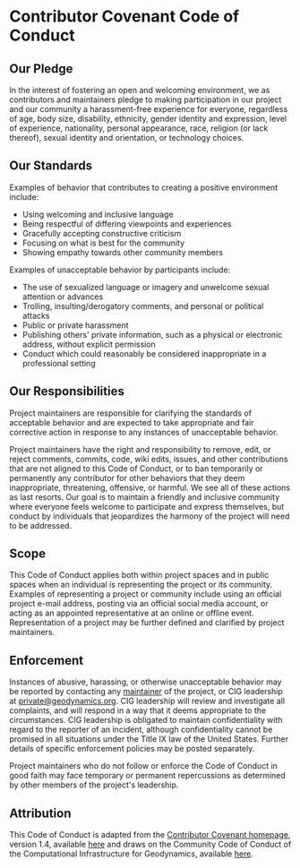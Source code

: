 # Contributor Covenant Code of Conduct

## Our Pledge

In the interest of fostering an open and welcoming environment, we as contributors and maintainers pledge to 
making participation in our project and our community a harassment-free experience for everyone, 
regardless of age, body size, disability, ethnicity, gender identity and expression, level of experience, nationality, personal appearance, race, religion (or lack thereof), sexual identity and orientation, or technology choices.

## Our Standards

Examples of behavior that contributes to creating a positive environment include:

* Using welcoming and inclusive language
* Being respectful of differing viewpoints and experiences
* Gracefully accepting constructive criticism
* Focusing on what is best for the community
* Showing empathy towards other community members

Examples of unacceptable behavior by participants include:

* The use of sexualized language or imagery and unwelcome sexual attention or advances
* Trolling, insulting/derogatory comments, and personal or political attacks
* Public or private harassment
* Publishing others' private information, such as a physical or electronic address, without explicit permission
* Conduct which could reasonably be considered inappropriate in a professional setting

## Our Responsibilities

Project maintainers are responsible for clarifying the standards of acceptable behavior and are expected to take appropriate and fair corrective action in response to any instances of unacceptable behavior.

Project maintainers have the right and responsibility to remove, edit, or
reject comments, commits, code, wiki edits, issues, and other contributions
that are not aligned to this Code of Conduct, or to ban temporarily or
permanently any contributor for other behaviors that they deem inappropriate,
threatening, offensive, or harmful. We see all of these actions as last
resorts. Our goal is to maintain a friendly and inclusive community where
everyone feels welcome to participate and express themselves, but conduct by
individuals that jeopardizes the harmony of the project will need to be
addressed.

## Scope

This Code of Conduct applies both within project spaces and in public spaces when an individual is representing the project or its community. Examples of representing a project or community include using an official project e-mail address, posting via an official social media account, or acting as an appointed representative at an online or offline event. Representation of a project may be further defined and clarified by project maintainers.

## Enforcement

Instances of abusive, harassing, or otherwise unacceptable behavior may be reported by contacting any [maintainer](README.md#more-information) of the project, or CIG leadership at <private@geodynamics.org>. CIG leadership will review and investigate all complaints, and will respond in a way that it deems appropriate to the circumstances. CIG leadership is obligated to maintain confidentiality with regard to the reporter of an incident, although confidentiality cannot be promised in all situations under the Title IX law of the United States. Further details of specific enforcement policies may be posted separately.

Project maintainers who do not follow or enforce the Code of Conduct in good faith may face temporary or permanent repercussions as determined by other members of the project's leadership.

## Attribution

This Code of Conduct is adapted from the [Contributor Covenant homepage](http://contributor-covenant.org), version 1.4, available [here](http://contributor-covenant.org/version/1/4) and draws on the Community Code of Conduct of the Computational Infrastructure for Geodynamics, available [here](https://geodynamics.org/cig/about/code-conduct/).
